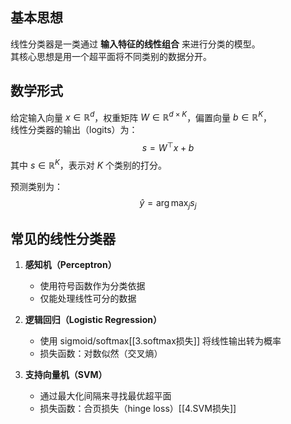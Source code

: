 ## 基本思想
线性分类器是一类通过 **输入特征的线性组合** 来进行分类的模型。  
其核心思想是用一个超平面将不同类别的数据分开。

## 数学形式
给定输入向量 $x \in \mathbb{R}^d$，权重矩阵 $W \in \mathbb{R}^{d \times K}$，偏置向量 $b \in \mathbb{R}^K$，  
线性分类器的输出（logits）为：
$$
s = W^\top x + b
$$
其中 $s \in \mathbb{R}^K$，表示对 $K$ 个类别的打分。

预测类别为：
$$
\hat{y} = \arg\max_j s_j
$$
## 常见的线性分类器
1. **感知机（Perceptron）**  
   - 使用符号函数作为分类依据  
   - 仅能处理线性可分的数据

2. **逻辑回归（Logistic Regression）**  
   - 使用 sigmoid/softmax[[3.softmax损失]] 将线性输出转为概率  
   - 损失函数：对数似然（交叉熵）

3. **支持向量机（SVM）**  
   - 通过最大化间隔来寻找最优超平面  
   - 损失函数：合页损失（hinge loss）[[4.SVM损失]]